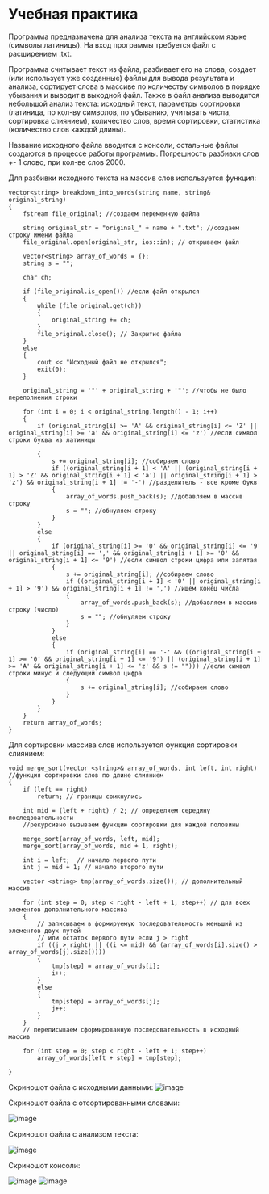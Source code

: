 # Учебная практика
Программа предназначена для анализа текста на английском языке (символы латиницы). На вход программы требуется файл с расширением .txt. 

Программа считывает текст из файла, разбивает его на слова, создает (или использует уже созданные) файлы для вывода результата и анализа, сортирует слова в массиве по количеству символов в порядке убывания и выводит в выходной файл. Также в файл анализа выводится небольшой анализ текста: исходный текст, параметры сортировки (латиница, по кол-ву символов, по убыванию, учитывать числа, сортировка слиянием), количество слов, время сортировки, статистика (количество слов каждой длины).

Название исходного файла вводится с консоли, остальные файлы создаются в процессе работы программы. Погрешность разбивки слов +- 1 слово, при кол-ве слов 2000.

Для разбивки исходного текста на массив слов используется функция:

```
vector<string> breakdown_into_words(string name, string& original_string) 
{
    fstream file_original; //создаем переменную файла

    string original_str = "original_" + name + ".txt"; //создаем строку имени файла
    file_original.open(original_str, ios::in); // открываем файл

    vector<string> array_of_words = {};
    string s = "";

    char ch;

    if (file_original.is_open()) //если файл открылся 
    {
        while (file_original.get(ch))
        {
            original_string += ch;
        }
        file_original.close(); // Закрытие файла
    }
    else
    {
        cout << "Исходный файл не открылся";
        exit(0);
    }

    original_string = '"' + original_string + '"'; //чтобы не было переполнения строки

    for (int i = 0; i < original_string.length() - 1; i++)
    {
        if (original_string[i] >= 'A' && original_string[i] <= 'Z' || original_string[i] >= 'a' && original_string[i] <= 'z') //если символ строки буква из латиницы

        {
            s += original_string[i]; //собираем слово 
            if ((original_string[i + 1] < 'A' || (original_string[i + 1] > 'Z' && original_string[i + 1] < 'a') || original_string[i + 1] > 'z') && original_string[i + 1] != '-') //разделитель - все кроме букв
            {
                array_of_words.push_back(s); //добавляем в массив строку
                s = ""; //обнуляем строку
            }
        }
        else
        {
            if (original_string[i] >= '0' && original_string[i] <= '9' || original_string[i] == ',' && original_string[i + 1] >= '0' && original_string[i + 1] <= '9') //если символ строки цифра или запятая 
            {
                s += original_string[i]; //собираем слово 
                if ((original_string[i + 1] < '0' || original_string[i + 1] > '9') && original_string[i + 1] != ',') //ищем конец числа
                {
                    array_of_words.push_back(s); //добавляем в массив строку (число)
                    s = ""; //обнуляем строку
                }
            }
            else
            {
                if (original_string[i] == '-' && ((original_string[i + 1] >= '0' && original_string[i + 1] <= '9') || (original_string[i + 1] >= 'A' && original_string[i + 1] <= 'z' && s != ""))) //если символ строки минус и следующий символ цифра
                {
                    s += original_string[i]; //собираем слово 
                }
            }
        }
    }
    return array_of_words;
}
```

Для сортировки массива слов используется функция сортировки слиянием:

```
void merge_sort(vector <string>& array_of_words, int left, int right) //функция сортировки слов по длине слиянием 
{
    if (left == right)
        return; // границы сомкнулись

    int mid = (left + right) / 2; // определяем середину последовательности
    //рекурсивно вызываем функцию сортировки для каждой половины

    merge_sort(array_of_words, left, mid);
    merge_sort(array_of_words, mid + 1, right);

    int i = left;  // начало первого пути
    int j = mid + 1; // начало второго пути

    vector <string> tmp(array_of_words.size()); // дополнительный массив

    for (int step = 0; step < right - left + 1; step++) // для всех элементов дополнительного массива
    {
        // записываем в формируемую последовательность меньший из элементов двух путей
        // или остаток первого пути если j > right
        if ((j > right) || ((i <= mid) && (array_of_words[i].size() > array_of_words[j].size())))
        {
            tmp[step] = array_of_words[i];
            i++;
        }
        else
        {
            tmp[step] = array_of_words[j];
            j++;
        }
    }
    // переписываем сформированную последовательность в исходный массив

    for (int step = 0; step < right - left + 1; step++)
        array_of_words[left + step] = tmp[step];

}
```

Скриношот файла с исходными данными:
![image](https://user-images.githubusercontent.com/106019319/171847328-29961cf8-58da-4b6a-a088-259686c76918.png)

Скриношот файла с отсортированными словами:

![image](https://user-images.githubusercontent.com/106019319/171847736-215e020f-0ec9-4919-8124-c7b4cd5add46.png)

Скриношот файла с анализом текста:
                                   
![image](https://user-images.githubusercontent.com/106019319/171848276-dd4801ce-4d54-412c-abfe-3694df271a98.png)
                                   
Скриношот консоли:
                                   
![image](https://user-images.githubusercontent.com/106019319/171849290-26ded746-88a6-4a39-8299-3d44900454bd.png)
![image](https://user-images.githubusercontent.com/106019319/171849383-be78dccc-45b8-4a03-84cd-d8001183cdf0.png)
